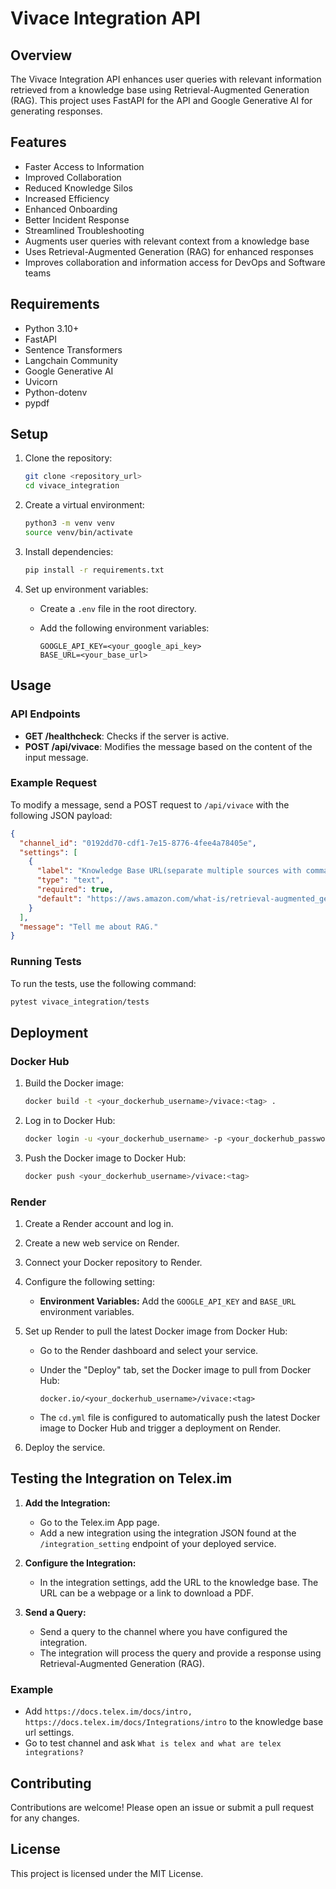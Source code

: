 # Vivace Integration API

## Overview

The Vivace Integration API enhances user queries with relevant information retrieved from a knowledge base using Retrieval-Augmented Generation (RAG). This project uses FastAPI for the API and Google Generative AI for generating responses.

## Features

- Faster Access to Information
- Improved Collaboration
- Reduced Knowledge Silos
- Increased Efficiency
- Enhanced Onboarding
- Better Incident Response
- Streamlined Troubleshooting
- Augments user queries with relevant context from a knowledge base
- Uses Retrieval-Augmented Generation (RAG) for enhanced responses
- Improves collaboration and information access for DevOps and Software teams

## Requirements

- Python 3.10+
- FastAPI
- Sentence Transformers
- Langchain Community
- Google Generative AI
- Uvicorn
- Python-dotenv
- pypdf

## Setup

1.  Clone the repository:

    ```bash
    git clone <repository_url>
    cd vivace_integration
    ```
2.  Create a virtual environment:

    ```bash
    python3 -m venv venv
    source venv/bin/activate
    ```
3.  Install dependencies:

    ```bash
    pip install -r requirements.txt
    ```
4.  Set up environment variables:

    *   Create a `.env` file in the root directory.
    *   Add the following environment variables:

        ```
        GOOGLE_API_KEY=<your_google_api_key>
        BASE_URL=<your_base_url>
        ```

## Usage

### API Endpoints

-   **GET /healthcheck**: Checks if the server is active.
-   **POST /api/vivace**: Modifies the message based on the content of the input message.

### Example Request

To modify a message, send a POST request to `/api/vivace` with the following JSON payload:

```json
{
  "channel_id": "0192dd70-cdf1-7e15-8776-4fee4a78405e",
  "settings": [
    {
      "label": "Knowledge Base URL(separate multiple sources with commas)",
      "type": "text",
      "required": true,
      "default": "https://aws.amazon.com/what-is/retrieval-augmented_generation/"
    }
  ],
  "message": "Tell me about RAG."
}
```

### Running Tests

To run the tests, use the following command:

```bash
pytest vivace_integration/tests
```

## Deployment

### Docker Hub

1. Build the Docker image:

    ```bash
    docker build -t <your_dockerhub_username>/vivace:<tag> .
    ```

2. Log in to Docker Hub:

    ```bash
    docker login -u <your_dockerhub_username> -p <your_dockerhub_password>
    ```

3. Push the Docker image to Docker Hub:

    ```bash
    docker push <your_dockerhub_username>/vivace:<tag>
    ```

### Render

1. Create a Render account and log in.
2. Create a new web service on Render.
3. Connect your Docker repository to Render.
4. Configure the following setting:

    *   **Environment Variables:** Add the `GOOGLE_API_KEY` and `BASE_URL` environment variables.

5. Set up Render to pull the latest Docker image from Docker Hub:

    *   Go to the Render dashboard and select your service.
    *   Under the "Deploy" tab, set the Docker image to pull from Docker Hub:
        ```
        docker.io/<your_dockerhub_username>/vivace:<tag>
        ```

    *   The `cd.yml` file is configured to automatically push the latest Docker image to Docker Hub and trigger a deployment on Render.

6. Deploy the service.

## Testing the Integration on Telex.im

1. **Add the Integration:**
    - Go to the Telex.im App page.
    - Add a new integration using the integration JSON found at the `/integration_setting` endpoint of your deployed service.

2. **Configure the Integration:**
    - In the integration settings, add the URL to the knowledge base. The URL can be a webpage or a link to download a PDF.

3. **Send a Query:**
    - Send a query to the channel where you have configured the integration.
    - The integration will process the query and provide a response using Retrieval-Augmented Generation (RAG).

### Example

- Add `https://docs.telex.im/docs/intro, https://docs.telex.im/docs/Integrations/intro` to the knowledge base url settings.
- Go to test channel and ask `What is telex and what are telex integrations?`

## Contributing

Contributions are welcome! Please open an issue or submit a pull request for any changes.

## License

This project is licensed under the MIT License.
